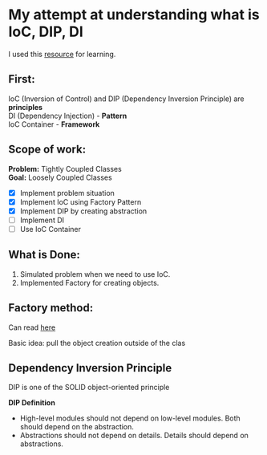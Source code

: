 # My attempt at understanding what is IoC, DIP, DI
I used this [resource](https://www.tutorialsteacher.com/ioc/) for learning.

## First:
IoC (Inversion of Control) and DIP (Dependency Inversion Principle) are **principles**    
DI (Dependency Injection) - **Pattern**   
IoC Container - **Framework**   

## Scope of work:   
**Problem:** Tightly Coupled Classes     
**Goal:** Loosely Coupled Classes   
   
 - [x] Implement problem situation
 - [x] Implement IoC using Factory Pattern
 - [x] Implement DIP by creating abstraction
 - [ ] Implement DI
 - [ ] Use IoC Container

## What is Done:
1. Simulated problem when we need to use IoC.
2. Implemented Factory for creating objects.

## Factory method:
Can read [here](https://refactoring.guru/design-patterns/factory-method)
   
Basic idea: pull the object creation outside of the clas

## Dependency Inversion Principle
DIP is one of the SOLID object-oriented principle   
   
**DIP Definition**   
- High-level modules should not depend on low-level modules. Both should depend on the abstraction.
- Abstractions should not depend on details. Details should depend on abstractions.